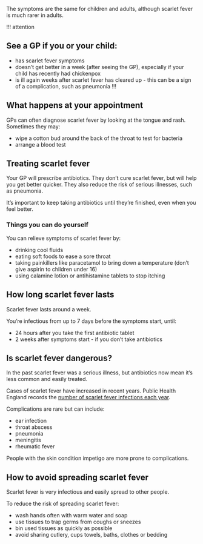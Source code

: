 The symptoms are the same for children and adults, although scarlet fever is
much rarer in adults.

!!! attention
## See a GP if you or your child:
- has scarlet fever symptoms
- doesn’t get better in a week (after seeing the GP), especially if your child
  has recently had chickenpox
- is ill again weeks after scarlet fever has cleared up - this can be a sign
  of a complication, such as pneumonia
!!!

## What happens at your appointment

GPs can often diagnose scarlet fever by looking at the tongue and rash.
Sometimes they may:

- wipe a cotton bud around the back of the throat to test for bacteria
- arrange a blood test

## Treating scarlet fever

Your GP will prescribe antibiotics. They don’t cure scarlet fever, but will
help you get better quicker. They also reduce the risk of serious illnesses,
such as pneumonia.

It’s important to keep taking antibiotics until they’re finished, even when you
feel better.

### Things you can do yourself

You can relieve symptoms of scarlet fever by:

- drinking cool fluids
- eating soft foods to ease a sore throat
- taking painkillers like paracetamol to bring down a temperature (don’t give
  aspirin to children under 16)
- using calamine lotion or antihistamine tablets to stop itching

## How long scarlet fever lasts

Scarlet fever lasts around a week.

You’re infectious from up to 7 days before the symptoms start, until:

-  24 hours after you take the first antibiotic tablet
-  2 weeks after symptoms start - if you don’t take antibiotics

## Is scarlet fever dangerous?

In the past scarlet fever was a serious illness, but antibiotics now mean
it’s less common and easily treated.

Cases of scarlet fever have increased in recent years. Public Health England
records the [number of scarlet fever infections each year](https://www.gov.uk/government/publications/group-a-streptococcal-infections-activity-during-the-2016-to-2017-season).

Complications are rare but can include:

- ear infection
- throat abscess
- pneumonia
- meningitis
- rheumatic fever

People with the skin condition impetigo are more prone to complications.

## How to avoid spreading scarlet fever

Scarlet fever is very infectious and easily spread to other people.

To reduce the risk of spreading scarlet fever:

- wash hands often with warm water and soap
- use tissues to trap germs from coughs or sneezes
- bin used tissues as quickly as possible
- avoid sharing cutlery, cups towels, baths, clothes or bedding
